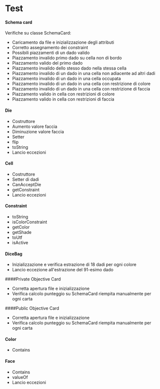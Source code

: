 # Test

#### Schema card
Verifiche su classe SchemaCard:
* Caricamento da file e inizializzazione degli attributi
* Corretto assegnamento dei constraint
* Possibili piazzamenti di un dado valido
* Piazzamento invalido primo dado su cella non di bordo
* Piazzamento valido del primo dado
* Piazzamento invalido dello stesso dado nella stessa cella
* Piazzamento invalido di un dado in una cella non adiacente ad altri dadi
* Piazzamento invalido di un dado in una cella occupata
* Piazzamento invalido di un dado in una cella con restrizione di colore
* Piazzamento invalido di un dado in una cella con restrizione di faccia
* Piazzamento valido in cella con restrizioni di colore
* Piazzamento valido in cella con restrizioni di faccia

#### Die
* Costruttore
* Aumento valore faccia
* Diminuzione valore faccia
* Setter
* flip
* toString
* Lancio eccezioni
 
#### Cell
* Costruttore
* Setter di dadi
* CanAcceptDie
* getConstraint
* Lancio eccezioni

#### Constraint
* toString
* isColorConstraint
* getColor
* getShade
* toUtf
* isActive

#### DiceBag
* Inizializzazione e verifica estrazione di 18 dadi per ogni colore
* Lancio eccezione all'estrazione del 91-esimo dado

####Private Objective Card
* Corretta apertura file e inizializzazione
* Verifica calcolo punteggio su SchemaCard riempita manualmente per ogni carta

####Public Objective Card
* Corretta apertura file e inizializzazione
* Verifica calcolo punteggio su SchemaCard riempita manualmente per ogni carta

#### Color
* Contains

#### Face
* Contains
* valueOf
* Lancio eccezioni